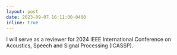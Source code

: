 ```yaml
---
layout: post
date: 2023-09-07 16:11:00-0400
inline: true
---
```

I will serve as a reviewer for 2024 IEEE International Conference on Acoustics, Speech and Signal Processing (ICASSP).